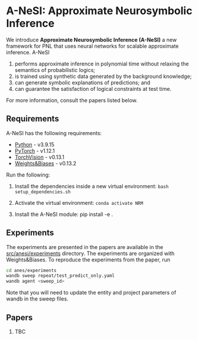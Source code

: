# A-NeSI: Approximate Neurosymbolic Inference

We introduce **Approximate Neurosymbolic Inference (A-NeSI)** a new framework for PNL that uses neural networks for scalable approximate inference. A-NeSI 
1. performs approximate inference in polynomial time without relaxing the semantics of probabilistic logics; 
2. is trained using synthetic data generated by the background knowledge; 
3. can generate symbolic explanations of predictions; and 
4. can guarantee the satisfaction of logical constraints at test time. 

For more information, consult the papers listed below.

## Requirements

A-NeSI has the following requirements:

* [Python](https://www.python.org/) - v3.9.15
* [PyTorch](https://pytorch.org/) - v1.12.1
* [TorchVision](https://pytorch.org/vision/stable/index.html) - v0.13.1
* [Weights&Biases](https://wandb.ai/) - v0.13.2

Run the following:

1. Install the dependencies inside a new virtual environment: `bash setup_dependencies.sh`

2. Activate the virtual environment: `conda activate NRM`

3. Install the A-NeSI module: pip install -e .

## Experiments

The experiments are presented in the papers are available in the [src/anesi/experiments](src/anesi/experiments) directory. The experiments are organized with Weights&Biases. To reproduce the experiments from the paper, run
```bash
cd anes/experiments
wandb sweep repeat/test_predict_only.yaml
wandb agent <sweep_id>
```
Note that you will need to update the entity and project parameters of wandb in the sweep files. 

## Papers
1. TBC
